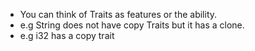 - You can think of Traits as features or the ability.
- e.g String does not have copy Traits but it has a clone.
- e.g i32 has a copy trait
